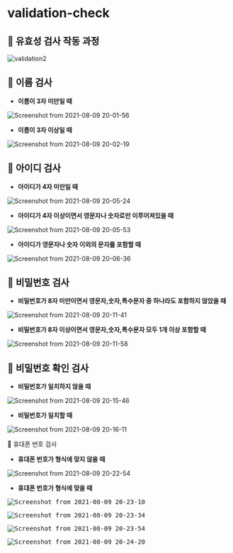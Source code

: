 # validation-check

📍 유효성 검사 작동 과정
--------------------

![validation2](https://user-images.githubusercontent.com/80025242/128693061-7c159e6e-01f0-4a37-866e-68c1727f05ea.gif)


📍 이름 검사
--------------------

- **이름이 3자 미만일 때**

![Screenshot from 2021-08-09 20-01-56](https://user-images.githubusercontent.com/80025242/128696860-8a5ce988-a07f-4630-80cf-5b1ace252d46.png)

- **이름이 3자 이상일 때**

![Screenshot from 2021-08-09 20-02-19](https://user-images.githubusercontent.com/80025242/128696901-891bdaf8-9095-4b2a-a6fb-0b2617bfbd3e.png)


📍 아이디 검사
--------------------

- **아이디가 4자 미만일 때**

![Screenshot from 2021-08-09 20-05-24](https://user-images.githubusercontent.com/80025242/128697293-e50466dc-a362-4b79-9fdb-cb506c4c9540.png)

- **아이디가 4자 이상이면서 영문자나 숫자로만 이루어져있을 때**

![Screenshot from 2021-08-09 20-05-53](https://user-images.githubusercontent.com/80025242/128697490-da18fe5c-540e-46cd-b413-3c6bc35ac264.png)

- **아이디가 영문자나 숫자 이외의 문자를 포함할 때**

![Screenshot from 2021-08-09 20-06-36](https://user-images.githubusercontent.com/80025242/128697607-78377b67-c016-4dd2-8f0d-7300aa99c113.png)


📍 비밀번호 검사
--------------------

- **비밀번호가 8자 미만이면서 영문자,숫자,특수문자 중 하나라도 포함하지 않았을 때**

![Screenshot from 2021-08-09 20-11-41](https://user-images.githubusercontent.com/80025242/128697861-e9a2f070-460d-4f02-9bf9-346bfb5d4c04.png)

- **비밀번호가 8자 이상이면서 영문자,숫자,특수문자 모두 1개 이상 포함할 때**

![Screenshot from 2021-08-09 20-11-58](https://user-images.githubusercontent.com/80025242/128698089-cc227474-dca1-49a0-a989-29a08b47ee9a.png)


📍 비밀번호 확인 검사
--------------------

- **비밀번호가 일치하지 않을 때**

![Screenshot from 2021-08-09 20-15-46](https://user-images.githubusercontent.com/80025242/128698613-8beeab90-e408-4656-8ac7-314b4c092b7e.png)

- **비밀번호가 일치할 때**

![Screenshot from 2021-08-09 20-16-11](https://user-images.githubusercontent.com/80025242/128698683-2b80f836-e083-4fef-abd4-5baba3bac822.png)


📍 휴대폰 번호 검사

- **휴대폰 번호가 형식에 맞지 않을 때**

![Screenshot from 2021-08-09 20-22-54](https://user-images.githubusercontent.com/80025242/128699155-f773a138-8f3c-4758-b895-9254ba9c8a96.png)

- **휴대폰 번호가 형식에 맞을 때**

<kbd>![Screenshot from 2021-08-09 20-23-10](https://user-images.githubusercontent.com/80025242/128699188-fee86ea5-ce66-4490-8bed-47b18242e690.png)</kbd>

<kbd>![Screenshot from 2021-08-09 20-23-34](https://user-images.githubusercontent.com/80025242/128699232-d93d6369-9a20-4831-ab8c-a02d9ff4f882.png)</kbd>

<kbd>![Screenshot from 2021-08-09 20-23-54](https://user-images.githubusercontent.com/80025242/128699250-178ee4f7-c145-4acf-af0a-fe1bea2ed4fe.png)</kbd>

<kbd>![Screenshot from 2021-08-09 20-24-20](https://user-images.githubusercontent.com/80025242/128699271-5e7f6df7-7ba3-4bc9-9453-bbabf3663e4a.png)</kbd>

